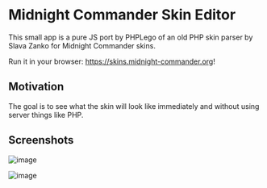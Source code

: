 # Midnight Commander Skin Editor

This small app is a pure JS port by PHPLego of an old PHP skin parser by Slava Zanko for Midnight Commander skins.

Run it in your browser: https://skins.midnight-commander.org!

## Motivation

The goal is to see what the skin will look like immediately and without using server things like PHP.

## Screenshots

![image](https://user-images.githubusercontent.com/3162688/189383699-bb299df6-111f-4119-ab83-f94170f5d6c7.png)

![image](https://user-images.githubusercontent.com/3162688/189383945-1aca050d-f904-43ba-bf5b-22f131e4060b.png)
